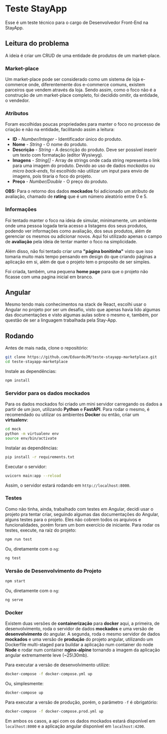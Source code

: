 # Teste StayApp

Esse é um teste técnico para o cargo de Desenvolvedor Front-End na StayApp.

## Leitura do problema

A ideia é criar um CRUD de uma entidade de produtos de um market-place. 

### Market-place

Um market-place pode ser considerado como um sistema de loja e-commerce onde, diferentemente dos e-commerce comuns, existem parceiros que vendem através da loja. Sendo assim, como o foco não é a construção de um market-place completo, foi decidido omitir, da entidade, o vendedor.

### Atributos

Foram escolhidas poucas propriedades para manter o foco no processo de criação e não na entidade, facilitando assim a leitura:

* **ID** - *Number/Integer* - Identificador único do produto.
* **Nome** - *String* - O nome do produto.
* **Descrição** - *String* - A descrição do produto. Deve ser possível inserir um texto com formatação (editor Wysiwyg).
* **Imagens** - *String[]* - Array de strings onde cada string representa o link para uma imagem do produto. Devido ao uso de dados *mockados* ou *micro back-ends*, foi escolhido não utilizar um input para envio de imagens, pois tiraria o foco do projeto.
* **Preço** - *Number/Double* - O preço do produto.

**OBS:** Para o retorno dos dados **mockados** foi adicionado um atributo de avaliação, chamado de **rating** que é um número aleatório entre 0 e 5.

### Informações

Foi tentado manter o foco na ideia de simular, minimamente, um ambiente onde uma pessoa logada teria acesso a listagens dos seus produtos, podendo ver informações como avaliação, dos seus produtos, além de gerenciar os mesmos ou adicionar novos. Aqui foi utilizado apenas o campo de **avaliação** pela ideia de tentar manter o foco na simplicidade.

Além disso, não foi tentado criar uma **"página bonitinha"** visto que isso tomaria muito mais tempo pensando em design do que criando páginas a aplicação em si, além de que o projeto tem o proposito de ser simples.

Foi criada, também, uma pequena **home page** para que o projeto não ficasse com uma pagina inicial em branco.

## Angular

Mesmo tendo mais conhecimentos na stack de React, escolhi usar o Angular no projeto por ser um desafio, visto que apenas havia lido algumas das documentações e visto algumas aulas sobre o mesmo e, também, por questão de ser a linguagem trabalhada pela Stay-App.

## Rodando

Antes de mais nada, clone o repositório:

```bash
git clone https://github.com/EduardoJM/teste-stayapp-marketplace.git
cd teste-stayapp-marketplace
```

Instale as dependências:

```bash
npm install
```

### Servidor para os dados mockados

Para os dados mockados foi criado um mini servidor carregando os dados a partir de um json, utilizando **Python** e **FastAPI**. Para rodar o mesmo, é recomendado ou utilizar os ambientes **Docker** ou então, criar um **virtualenv**:

```bash
cd mock
python -m virtualenv env
source env/bin/activate
```

Instalar as dependências:

```bash
pip install -r requirements.txt
```

Executar o servidor:

```bash
uvicorn main:app --reload
```

Assim, o servidor estará rodando em `http://localhost:8000`.

### Testes

Como não tinha, ainda, trabalhado com testes em Angular, decidi usar o projeto pra tentar criar, seguindo algumas das documentações do Angular, alguns testes para o projeto. Eles não cobrem todos os arquivos e funcionalidades, porém foram um bom exercício de iniciante. Para rodar os testes, execute, na raíz do projeto:

```bash
npm run test
```

Ou, diretamente com o `ng`:

```bash
ng test
```

### Versão de Desenvolvimento do Projeto

```bash
npm start
```

Ou, diretamente com o `ng`:

```bash
ng serve
```

### Docker

Existem duas versões de **containerização** para **docker** aqui, a primeira, de desenvolvimento, roda o servidor de dados **mockados** e uma versão de **desenvolvimento** do angular. A segunda, roda o mesmo servidor de dados **mockados** e uma versão de **produção** do projeto angular, utilizando um Dockerfile multi-staged para buildar a aplicação num container do node **Node** e rodar num container **nginx-alpine** tornando a imagem da aplicação angular extremamente leve (~25\30mb).

Para executar a versão de desenvolvimento utilize:

```bash
docker-compose -f docker-compose.yml up
```

Ou, simplesmente:

```bash
docker-compose up
```

Para executar a versão de produção, porém, o parâmetro `-f` é obrigatório:

```bash
docker-compose -f docker-compose.prod.yml up
```

Em ambos os casos, a api com os dados mockados estará disponível em `localhost:8000` e a aplicação angular disponível em `localhost:4200`.
